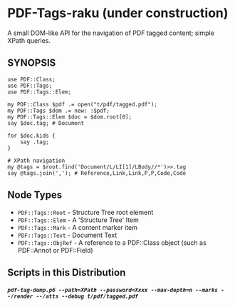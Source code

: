 PDF-Tags-raku (under construction)
============

A small DOM-like API for the navigation of PDF tagged content; simple XPath queries.

SYNOPSIS
--------

```
use PDF::Class;
use PDF::Tags;
use PDF::Tags::Elem;

my PDF::Class $pdf .= open("t/pdf/tagged.pdf");
my PDF::Tags $dom .= new: :$pdf;
my PDF::Tags::Elem $doc = $dom.root[0];
say $doc.tag; # Document

for $doc.kids {
    say .tag;
}

# XPath navigation
my @tags = $root.find('Document/L/LI[1]/LBody//*')>>.tag
say @tags.join(','); # Reference,Link,Link,P,P,Code,Code
```

Node Types
----------

- `PDF::Tags::Root` - Structure Tree root element
- `PDF::Tags::Elem` - A 'Structure Tree' Item
- `PDF::Tags::Mark` - A content marker item
- `PDF::Tags::Text` - Document Text
- `PDF::Tags::ObjRef` - A reference to a PDF::Class object (such as PDF::Annot or PDF::Field)


Scripts in this Distribution
------

##### `pdf-tag-dump.p6 --path=XPath --password=Xxxx --max-depth=n --marks --/render --/atts --debug t/pdf/tagged.pdf`
